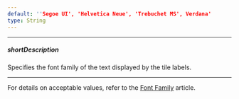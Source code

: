 ```yaml
---
default: ''Segoe UI', 'Helvetica Neue', 'Trebuchet MS', Verdana'
type: String
---
```

---
##### shortDescription
Specifies the font family of the text displayed by the tile labels.

---
For details on acceptable values, refer to the [Font Family](https://www.w3.org/TR/CSS21/fonts.html#propdef-font-family) article.